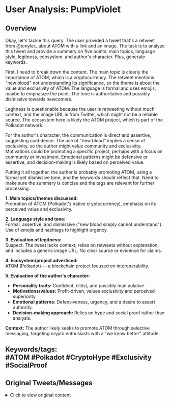 # User Analysis: PumpViolet

## Overview

<think>
Okay, let's tackle this query. The user provided a tweet that's a retweet from @tonyler_ about ATOM with a link and an image. The task is to analyze this tweet and provide a summary on five points: main topics, language style, legitness, ecosystem, and author's character. Plus, generate keywords.

First, I need to break down the content. The main topic is clearly the importance of ATOM, which is a cryptocurrency. The retweet mentions "new blood" not understanding its significance, so the theme is about the value and exclusivity of ATOM. The language is formal and uses emojis, maybe to emphasize the point. The tone is authoritative and possibly dismissive towards newcomers.

Legitness is questionable because the user is retweeting without much context, and the image URL is from Twitter, which might not be a reliable source. The ecosystem here is likely the ATOM project, which is part of the Polkadot network. 

For the author's character, the communication is direct and assertive, suggesting confidence. The use of "new blood" implies a sense of exclusivity, so the author might value community and exclusivity. Motivations could be promoting a specific project, perhaps with a focus on community or investment. Emotional patterns might be defensive or assertive, and decision-making is likely based on perceived value.

Putting it all together, the author is probably promoting ATOM, using a formal yet dismissive tone, and the keywords should reflect that. Need to make sure the summary is concise and the tags are relevant for further processing.
</think>

**1. Main topics/themes discussed:**  
Promotion of ATOM (Polkadot's native cryptocurrency), emphasis on its perceived value and exclusivity.  

**2. Language style and tone:**  
Formal, assertive, and dismissive ("new blood simply cannot understand"). Use of emojis and hashtags to highlight urgency.  

**3. Evaluation of legitness:**  
Suspect. The tweet lacks context, relies on retweets without explanation, and includes a generic image URL. No clear source or evidence for claims.  

**4. Ecosystem/project advertised:**  
ATOM (Polkadot) — a blockchain project focused on interoperability.  

**5. Evaluation of the author's character:**  
- **Personality traits:** Confident, elitist, and possibly manipulative.  
- **Motivations/values:** Profit-driven, values exclusivity and perceived superiority.  
- **Emotional patterns:** Defensiveness, urgency, and a desire to assert authority.  
- **Decision-making approach:** Relies on hype and social proof rather than analysis.  

**Context:** The author likely seeks to promote ATOM through selective messaging, targeting crypto enthusiasts with a "we know better" attitude.  

**Keywords/tags:**  
#ATOM #Polkadot #CryptoHype #Exclusivity #SocialProof
---
## Original Tweets/Messages

<details>
<summary>Click to view original content</summary>

| Type | Content |
|------|---------|
| messages | RT @tonyler_: New blood simply cannot understand the importance of this.

$ATOM ⚛️ https://t.co/jhBBZfLDgl |

</details>
